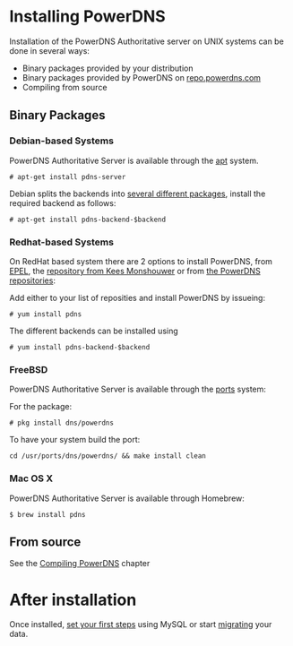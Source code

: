 # Installing PowerDNS
Installation of the PowerDNS Authoritative server on UNIX systems can be done in several ways:

  * Binary packages provided by your distribution
  * Binary packages provided by PowerDNS on [repo.powerdns.com](https://repo.powerdns.com)
  * Compiling from source

## Binary Packages
### Debian-based Systems
PowerDNS Authoritative Server is available through the [apt](https://packages.debian.org/pdns-server) system.

```
# apt-get install pdns-server
```

Debian splits the backends into [several different packages](https://packages.debian.org/pdns-backend), install the required backend as follows:

```
# apt-get install pdns-backend-$backend
```

### Redhat-based Systems
On RedHat based system there are 2 options to install PowerDNS, from
[EPEL](https://fedoraproject.org/wiki/EPEL), the [repository from Kees
Monshouwer](https://www.monshouwer.eu/download/3rd_party/pdns/) or from
[the PowerDNS repositories](https://repo.powerdns.com):

Add either to your list of reposities and install PowerDNS by issueing:

```
# yum install pdns
```

The different backends can be installed using

```
# yum install pdns-backend-$backend
```

### FreeBSD
PowerDNS Authoritative Server is available through the [ports](http://www.freshports.org/dns/powerdns/) system:

For the package:

```
# pkg install dns/powerdns
```

To have your system build the port:
```
cd /usr/ports/dns/powerdns/ && make install clean
```

### Mac OS X
PowerDNS Authoritative Server is available through Homebrew:

```
$ brew install pdns
```

## From source
See the [Compiling PowerDNS](../appendix/compiling-powerdns.md) chapter

# After installation
Once installed, [set your first steps](howtos.md#basic-setup-configuring-database-connectivity)
using MySQL or start [migrating](migration.md) your data.
